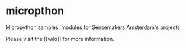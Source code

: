# micropthon
Micropython samples, modules for Sensemakers Amsterdam's projects

Please visit the [[wiki]] for more information.

